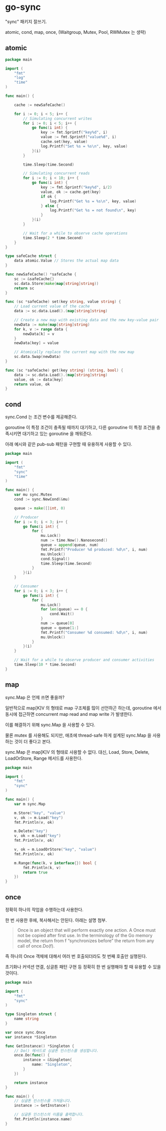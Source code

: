 # go-sync

"sync" 패키지 잘쓰기.

atomic, cond, map, once, (Waitgroup, Mutex, Pool, RWMutex 는 생략)

## atomic 

```go
package main

import (
	"fmt"
	"log"
	"time"
)

func main() {

	cache := newSafeCache()

	for i := 0; i < 5; i++ {
		// Simulating concurrent writes
		for i := 0; i < 5; i++ {
			go func(i int) {
				key := fmt.Sprintf("key%d", i)
				value := fmt.Sprintf("value%d", i)
				cache.set(key, value)
				log.Printf("Set %s = %s\n", key, value)
			}(i)
		}

		time.Sleep(time.Second)

		// Simulating concurrent reads
		for i := 0; i < 10; i++ {
			go func(i int) {
				key := fmt.Sprintf("key%d", i/2)
				value, ok := cache.get(key)
				if ok {
					log.Printf("Get %s = %s\n", key, value)
				} else {
					log.Printf("Get %s = not found\n", key)
				}
			}(i)
		}

		// Wait for a while to observe cache operations
		time.Sleep(2 * time.Second)
	}
}

type safeCache struct {
	data atomic.Value // Stores the actual map data
}

func newSafeCache() *safeCache {
	sc := &safeCache{}
	sc.data.Store(make(map[string]string))
	return sc
}

func (sc *safeCache) set(key string, value string) {
	// Load current value of the cache
	data := sc.data.Load().(map[string]string)

	// Create a new map with existing data and the new key-value pair
	newData := make(map[string]string)
	for k, v := range data {
		newData[k] = v
	}
	newData[key] = value

	// Atomically replace the current map with the new map
	sc.data.Swap(newData)
}

func (sc *safeCache) get(key string) (string, bool) {
	data := sc.data.Load().(map[string]string)
	value, ok := data[key]
	return value, ok
}

```

## cond

sync.Cond 는 조건 변수를 제공해준다. 

goroutine 이 특정 조건이 충족될 때까지 대기하고, 다른 goroutine 이 특정 조건을 충족시키면 대기하고 있는 goroutine 을 깨워준다.

아래 예시와 같은 pub-sub 패턴을 구현할 때 유용하게 사용할 수 있다.

```go
package main

import (
	"fmt"
	"sync"
	"time"
)

func main() {
	var mu sync.Mutex
	cond := sync.NewCond(&mu)

	queue := make([]int, 0)

	// Producer
	for i := 0; i < 3; i++ {
		go func(i int) {
			for {
				mu.Lock()
				num := time.Now().Nanosecond()
				queue = append(queue, num)
				fmt.Printf("Producer %d produced: %d\n", i, num)
				mu.Unlock()
				cond.Signal()
				time.Sleep(time.Second)
			}
		}(i)
	}

	// Consumer
	for i := 0; i < 3; i++ {
		go func(i int) {
			for {
				mu.Lock()
				for len(queue) == 0 {
					cond.Wait()
				}
				num := queue[0]
				queue = queue[1:]
				fmt.Printf("Consumer %d consumed: %d\n", i, num)
				mu.Unlock()
			}
		}(i)
	}

	// Wait for a while to observe producer and consumer activities
	time.Sleep(10 * time.Second)
}
```

## map

sync.Map 은 언제 쓰면 좋을까? 

일반적으로 map[K]V 의 형태로 map 구조체를 많이 선언하곤 하는데, goroutine 에서 동시에 접근하면 concurrent map read and map write 가 발생한다. 

이를 해결하기 위해 sync.Map 을 사용할 수 있다.

물론 mutex 를 사용해도 되지만, 애초에 thread-safe 하게 설계된 sync.Map 을 사용하는 것이 더 좋다고 본다.

sync.Map 은 map[K]V 의 형태로 사용할 수 없다. 대신, Load, Store, Delete, LoadOrStore, Range 메서드를 사용한다.

```go
package main

import (
    "fmt"
    "sync"
)

func main() {
    var m sync.Map

    m.Store("key", "value")
    v, ok := m.Load("key")
    fmt.Println(v, ok)

    m.Delete("key")
    v, ok = m.Load("key")
    fmt.Println(v, ok)

    v, ok = m.LoadOrStore("key", "value")
    fmt.Println(v, ok)

    m.Range(func(k, v interface{}) bool {
        fmt.Println(k, v)
        return true
    })
}
```
## once

정확히 하나의 작업을 수행하는데 사용한다.

한 번 사용한 후에, 복사해서는 안된다. 아래는 설명 첨부.

> Once is an object that will perform exactly one action.
A Once must not be copied after first use.
In the terminology of the Go memory model, the return from f “synchronizes before” the return from any call of once.Do(f).

즉 하나의 Once 객체에 대해서 여러 번 호출되더라도 첫 번째 호출만 실행된다. 

초기화나 커넥션 연결, 싱글톤 패턴 구현 등 정확히 한 번 실행해야 할 때 유용할 수 있을 것이다. 

```go
package main

import (
    "fmt"
    "sync"
)

type Singleton struct {
    name string
}

var once sync.Once
var instance *Singleton

func GetInstance() *Singleton {
    // Do() 메서드로 싱글톤 인스턴스를 생성합니다.
    once.Do(func() {
        instance = &Singleton{
            name: "Singleton",
        }
    })

    return instance
}

func main() {
    // 싱글톤 인스턴스를 가져옵니다.
    instance := GetInstance()

    // 싱글톤 인스턴스의 이름을 출력합니다.
    fmt.Println(instance.name)
}
```